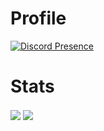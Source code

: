 # Profile
[![Discord Presence](https://lanyard.cnrad.dev/api/599987931913912320)](https://discord.com/users/599987931913912320)

# Stats

<img align="center" src="https://github-readme-stats.vercel.app/api?username=rizzgod5961&show_icons=true&theme=radical" />
<img align="center" src="https://github-readme-stats.vercel.app/api/top-langs/?username=rizzgod5961&layout=compact&theme=radical" />

<div style="width: 500px; height: 350px; position: absolute;"></div>

